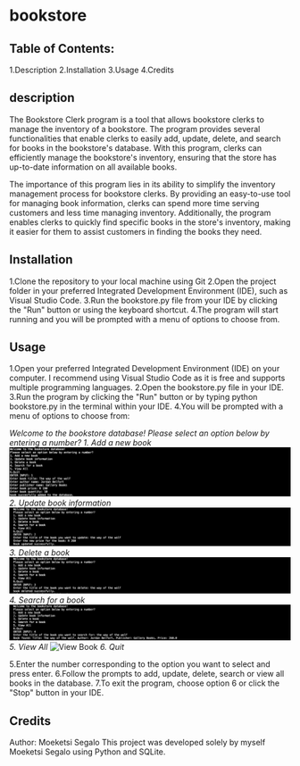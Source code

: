 # bookstore

## **Table of Contents:**
1.Description
2.Installation
3.Usage
4.Credits

## **description**
The Bookstore Clerk program is a tool that allows bookstore clerks to manage the inventory of a bookstore. The program provides several functionalities that enable clerks to easily add, update, delete, and search for books in the bookstore's database. With this program, clerks can efficiently manage the bookstore's inventory, ensuring that the store has up-to-date information on all available books.

The importance of this program lies in its ability to simplify the inventory management process for bookstore clerks. By providing an easy-to-use tool for managing book information, clerks can spend more time serving customers and less time managing inventory. Additionally, the program enables clerks to quickly find specific books in the store's inventory, making it easier for them to assist customers in finding the books they need.

## **Installation**
1.Clone the repository to your local machine using Git
2.Open the project folder in your preferred Integrated Development Environment (IDE), such as Visual Studio Code.
3.Run the bookstore.py file from your IDE by clicking the "Run" button or using the keyboard shortcut.
4.The program will start running and you will be prompted with a menu of options to choose from.

## **Usage**
1.Open your preferred Integrated Development Environment (IDE) on your computer. I recommend using Visual Studio Code as it is free and supports multiple programming languages.
2.Open the bookstore.py file in your IDE.
3.Run the program by clicking the "Run" button or by typing python bookstore.py in the terminal within your IDE.
4.You will be prompted with a menu of options to choose from:

*Welcome to the bookstore database!*
*Please select an option below by entering a number?*
*1. Add a new book*
![Add Book](./screenshots/add_book.png)
*2. Update book information*
![update Book](./screenshots/update_book.png)
*3. Delete a book*
![Delete Book](./screenshots/delete_book.png)
*4. Search for a book*
![Search Book](./screenshots/search_book.png)
*5. View All*
![View Book](./screenshots/view_book.png)
*6. Quit*

5.Enter the number corresponding to the option you want to select and press enter.
6.Follow the prompts to add, update, delete, search or view all books in the database.
7.To exit the program, choose option 6 or click the "Stop" button in your IDE.

## Credits
Author: Moeketsi Segalo
This project was developed solely by myself Moeketsi Segalo using Python and SQLite.


